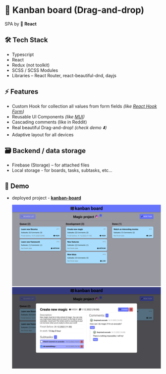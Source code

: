 # 👻 Kanban board (Drag-and-drop)

SPA by 💙 **React**

## 🛠 Tech Stack

- Typescript
- React
- Redux (not toolkit)
- SCSS / SCSS Modules
- Libraries – React Router, react-beautiful-dnd, dayjs

## ⚡️ Features

- Custom Hook for collection all values from form fields _(like [React Hook Form](https://github.com/react-hook-form/react-hook-form))_
- Reusable UI Components _(like [MUI](https://github.com/mui))_
- Cascading comments (like in Reddit)
- Real beautiful Drag-and-drop! _(check demo ⬇️)_
- Adaptive layout for all devices

## 🗃 Backend / data storage

- Firebase (Storage) – for attached files
- Local storage - for boards, tasks, subtasks, etc...

## 👀 Demo

- deployed project - **[kanban-board](https://kanban-board-alpha.vercel.app/)**

  ![board-page](/src/assets/demo/Demo-1.png)
  ![full-task-in-modal](/src/assets/demo/Demo-2.png)
